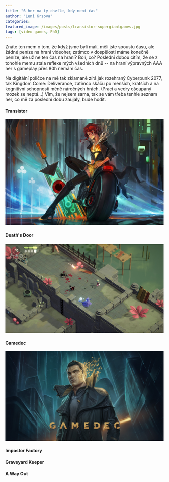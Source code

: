 ```yaml
---
title: "6 her na ty chvíle, kdy není čas"
author: "Leni Krsova"
categories: 
featured_image: /images/posts/transistor-supergiantgames.jpg
tags: [video games, PhD]
---
```


Znáte ten mem o tom, že když jsme byli malí, měli jste spoustu času, ale žádné peníze na hraní videoher, zatímco v dospělosti máme konečně peníze, ale už ne ten čas na hraní? Bolí, co? Poslední dobou cítím, že se z tohohle memu stala reflexe mých všedních dnů -- na hraní výpravných AAA her s gameplay přes 80h nemám čas. 

Na digitální poličce na mě tak zklamaně zírá jak rozehraný Cyberpunk 2077, tak Kingdom Come: Deliverance, zatímco skáču po menších, kratších a na kognitivní schopnosti méně náročných hrách. (Prací a vedry ošoupaný mozek se neptá...) Vím, že nejsem sama, tak se vám třeba tenhle seznam her, co mě za poslední dobu zaujaly, bude hodit.

#### Transistor

![](/images/posts/transistor-supergiantgames.jpg)

#### Death's Door
![](/images/posts/deathdoor.jpg)

#### Gamedec

![](/images/posts/gamedecintro.jpg)

#### Impostor Factory

#### Graveyard Keeper


#### A Way Out


